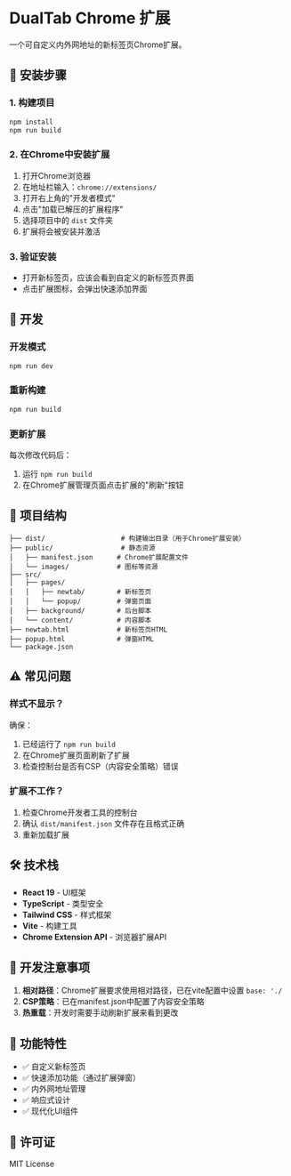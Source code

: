 # DualTab Chrome 扩展

一个可自定义内外网地址的新标签页Chrome扩展。

## 🚀 安装步骤

### 1. 构建项目
```bash
npm install
npm run build
```

### 2. 在Chrome中安装扩展

1. 打开Chrome浏览器
2. 在地址栏输入：`chrome://extensions/`
3. 打开右上角的"开发者模式"
4. 点击"加载已解压的扩展程序"
5. 选择项目中的 `dist` 文件夹
6. 扩展将会被安装并激活

### 3. 验证安装

- 打开新标签页，应该会看到自定义的新标签页界面
- 点击扩展图标，会弹出快速添加界面

## 🔧 开发

### 开发模式
```bash
npm run dev
```

### 重新构建
```bash
npm run build
```

### 更新扩展
每次修改代码后：
1. 运行 `npm run build`
2. 在Chrome扩展管理页面点击扩展的"刷新"按钮

## 📁 项目结构

```
├── dist/                   # 构建输出目录（用于Chrome扩展安装）
├── public/                 # 静态资源
│   ├── manifest.json      # Chrome扩展配置文件
│   └── images/            # 图标等资源
├── src/
│   ├── pages/
│   │   ├── newtab/        # 新标签页
│   │   └── popup/         # 弹窗页面
│   ├── background/        # 后台脚本
│   └── content/           # 内容脚本
├── newtab.html            # 新标签页HTML
├── popup.html             # 弹窗HTML
└── package.json
```

## ⚠️ 常见问题

### 样式不显示？
确保：
1. 已经运行了 `npm run build`
2. 在Chrome扩展页面刷新了扩展
3. 检查控制台是否有CSP（内容安全策略）错误

### 扩展不工作？
1. 检查Chrome开发者工具的控制台
2. 确认 `dist/manifest.json` 文件存在且格式正确
3. 重新加载扩展

## 🛠️ 技术栈

- **React 19** - UI框架
- **TypeScript** - 类型安全
- **Tailwind CSS** - 样式框架
- **Vite** - 构建工具
- **Chrome Extension API** - 浏览器扩展API

## 📝 开发注意事项

1. **相对路径**：Chrome扩展要求使用相对路径，已在vite配置中设置 `base: './`
2. **CSP策略**：已在manifest.json中配置了内容安全策略
3. **热重载**：开发时需要手动刷新扩展来看到更改

## 🎯 功能特性

- ✅ 自定义新标签页
- ✅ 快速添加功能（通过扩展弹窗）
- ✅ 内外网地址管理
- ✅ 响应式设计
- ✅ 现代化UI组件

## 📄 许可证

MIT License
